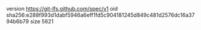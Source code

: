 version https://git-lfs.github.com/spec/v1
oid sha256:e288f993d1dabf5946a6eff1fd5c904181245d849c481d2576dc16a3794b6b79
size 5621

